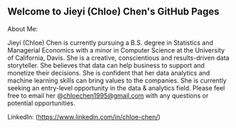 ## Welcome to Jieyi (Chloe) Chen's GitHub Pages

About Me:

Jieyi (Chloe) Chen is currently pursuing a B.S. degree in Statistics and Managerial Economics with a minor in Computer Science at the University of California, Davis. She is a creative, conscientious and results-driven data storyteller. She believes that data can help business to support and monetize their decisions. She is confident that her data analytics and machine learning skills can bring values to the companies. She is currently seeking an entry-level opportunity in the data & analytics field. Please feel free to email her @chloechen1995@gmail.com with any questions or potential opportunities.

Linkedln:
(https://www.linkedin.com/in/chloe-chen/)

